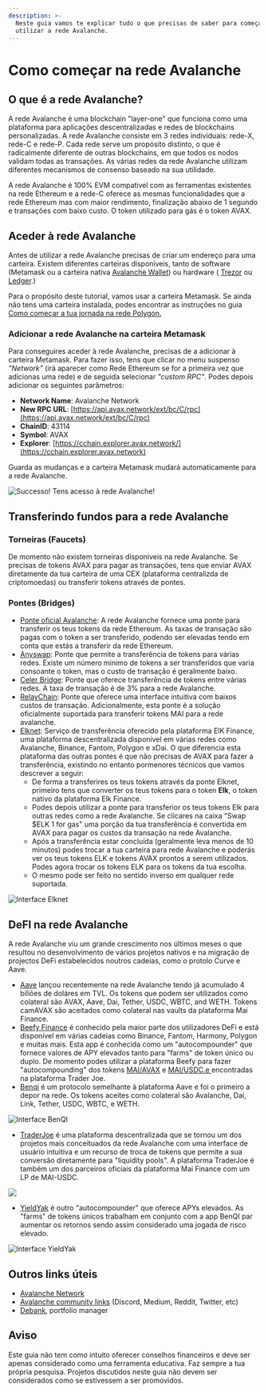 ```yaml
---
description: >-
  Neste guia vamos te explicar tudo o que precisas de saber para começares a
  utilizar a rede Avalanche.
---
```


# Como começar na rede Avalanche

## O que é a rede Avalanche?

A rede Avalanche é uma blockchain "layer-one" que funciona como uma plataforma para aplicações descentralizadas e redes de blockchains personalizadas. A rede Avalanche consiste em 3 redes individuais: rede-X, rede-C e rede-P. Cada rede serve um propósito distinto, o que é radicalmente diferente de outras blockchains, em que todos os nodos validam todas as transações. As várias redes da rede Avalanche utilizam diferentes mecanismos de consenso baseado na sua utilidade.

A rede Avalanche é 100% EVM compativel com as ferramentas existentes na rede Ethereum e a rede-C oferece as mesmas funcionalidades que a rede Ethereum mas com maior rendimento, finalização abaixo de 1 segundo e transações com baixo custo. O token utilizado para gás é o token AVAX.

## Aceder à rede Avalanche

Antes de utilizar a rede Avalanche precisas de criar um endereço para uma carteira. Existem diferentes carteiras disponíveis, tanto de software (Metamask ou a carteira nativa [Avalanche Wallet](https://wallet.avax.network)) ou hardware ( [Trezor](https://trezor.io/coins/) ou [Ledger](https://support.ledger.com/hc/en-us/articles/360020765779-Avalanche-AVAX-?docs=true).)

Para o propósito deste tutorial, vamos usar a carteira Metamask. Se ainda não tens uma carteira instalada, podes encontrar as instruções no guia [Como começar a tua jornada na rede Polygon.](../polygon/how-to-get-started-on-polygon.md)

### Adicionar a rede Avalanche na carteira Metamask

Para conseguires aceder à rede Avalanche, precisas de a adicionar à carteira Metamask. Para fazer isso, tens que clicar no menu suspenso _"Network"_ (irá aparecer como Rede Ethereum se for a primeira vez que adicionas uma rede) e de seguida selecionar _"custom RPC"_. Podes depois adicionar os seguintes parâmetros:

* **Network Name**: Avalanche Network
* **New RPC URL**: [https://api.avax.network/ext/bc/C/rpc](https://api.avax.network/ext/bc/C/rpc)
* **ChainID**: 43114
* **Symbol**: AVAX
* **Explorer**: [https://cchain.explorer.avax.network/](https://cchain.explorer.avax.network)

Guarda as mudanças e a carteira Metamask mudará automaticamente para a rede Avalanche.

![Successo! Tens acesso à rede Avalanche!](../../.gitbook/assets/avax\_MM.png)

## Transferindo fundos para a rede Avalanche

### Torneiras (Faucets)

De momento não existem torneiras disponiveis na rede Avalanche. Se precisas de tokens AVAX para pagar as transações, tens que enviar AVAX diretamente da tua carteira de uma CEX (plataforma centralizda de criptomoedas) ou transferir tokens através de pontes.

### Pontes (Bridges)

* [Ponte oficial Avalanche](https://bridge.avax.network/):  A rede Avalanche fornece uma ponte para transferir os teus tokens da rede Ethereum. As taxas de transação são pagas com o token a ser transferido, podendo ser elevadas tendo em conta que estás a transferir da rede Ethereum.
* [Anyswap](https://anyswap.exchange/#/bridge): Ponte que permite a transferência de tokens para várias redes.  Existe um número minimo de tokens a ser transferidos que varia consoante o token, mas o custo de transação é geralmente baixo.
* [Celer Bridge](https://cbridge.celer.network/#/transfer): Ponte que oferece transferência de tokens entre várias redes. A taxa de transação é de 3% para a rede Avalanche.
* [RelayChain](https://app.relaychain.com/#/cross-chain-bridge-transfer): Ponte que oferece uma interface intuitiva com baixos custos de transação. Adicionalmente, esta ponte é a solução oficialmente suportada para transferir tokens MAI para a rede avalanche.&#x20;
* [Elknet](https://app.elk.finance/#/elknet): Serviço de transferência oferecido pela plataforma ElK Finance, uma plataforma descentralizada disponivel em várias redes como Avalanche, Binance, Fantom, Polygon e xDai. O que diferencia esta plataforma das outras pontes é que não precisas de AVAX para fazer a transferência, existindo no entanto pormenores  técnicos que vamos descrever a seguir:
  * De forma a transferires os teus tokens através da ponte Elknet, primeiro tens que converter os  teus tokens para o token **Elk**, o token nativo da plataforma Elk Finance.
  * Podes depois utilizar a ponte para transferior os teus tokens Elk para outras redes como a  rede Avalanche. Se clicares na caixa "Swap $ELK 1 for gas" uma porção da tua transferência é convertida em AVAX para pagar os custos da transação na rede Avalanche.
  * Após a transferência estar concluída (geralmente leva menos de 10 minutos) podes trocar a tua carteira para rede Avalanche e poderás ver os teus tokens ELK e tokens AVAX prontos a serem utilizados. Podes agora trocar os tokens ELK para os tokens da tua escolha.
  * O mesmo pode ser feito no sentido inverso em qualquer rede suportada.

![Interface Elknet](../../.gitbook/assets/AVAX\_elkswap.png)

## DeFI na rede Avalanche

A rede Avalanche viu um grande crescimento nos últimos meses o que resultou no desenvolvimento de vários projetos nativos e na migração de projectos DeFi estabelecidos noutros cadeias, como o protolo Curve e Aave.

* [Aave](https://app.aave.com/dashboard) lançou recentemente na rede Avalanche tendo já acumulado 4 biliões de doláres em TVL. Os tokens que podem ser utilizados como colateral são AVAX, Aave, Dai, Tether, USDC, WBTC, and WETH. Tokens camAVAX são aceitados como colateral nas vaults da plataforma Mai Finance.
* [Beefy Finance](https://app.beefy.finance/#/avax) é conhecido pela maior parte dos utilizadores DeFi e está disponível em várias cadeias como Binance, Fantom, Harmony, Polygon e muitas mais. Esta app é conhecida como um "autocompounder" que fornece valores de APY elevados tanto para "farms" de token único ou duplo. De momento podes utilizar a plataforma Beefy para fazer "autocompounding" dos tokens [MAI/AVAX](https://app.beefy.finance/#/avax/vault/joe-mai-wavax) e [MAI/USDC.e ](https://app.beefy.finance/#/avax/vault/joe-mai-usdc.e)encontradas na plataforma Trader Joe.
* [Benqi](https://app.benqi.fi/markets) é um protocolo semelhante à plataforma Aave e foi o primeiro a depor na rede. Os tokens aceites como colateral são Avalanche, Dai, Link, Tether, USDC, WBTC, e WETH.

![Interface BenQI](../../.gitbook/assets/AVAX\_benqi.png)

* [TraderJoe](https://www.traderjoexyz.com/#/home) é uma plataforma descentralizada que se tornou um dos projetos mais conceituados da rede Avalanche com uma interface de usuário intuitiva e um recurso de troca de tokens que permite a sua conversão diretamente para "liquidity pools". A plataforma TraderJoe é também um dos parceiros oficiais da plataforma Mai Finance com um LP de MAI-USDC.

![](../../.gitbook/assets/AVAX\_joe.png)

* [YieldYak](https://yieldyak.com/farms) é outro "autocompounder" que oferece APYs elevados. As "farms" de tokens únicos trabalham em conjunto com a app BenQI par aumentar os retornos sendo assim considerado uma jogada de risco elevado.

![Interface YieldYak](../../.gitbook/assets/avax\_yak.png)

## Outros links úteis

* [Avalanche Network](htts://avax)
* [Avalanche community links](https://www.avax.network/community) (Discord, Medium, Reddit, Twitter, etc)
* [Debank](https://debank.com), portfolio manager

## Aviso

Este guia não tem como intuito oferecer conselhos financeiros e deve ser apenas considerado como uma ferramenta educativa. Faz sempre a tua própria pesquisa. Projetos discutidos neste guia não devem ser considerados como se estivessem a ser promovidos.
